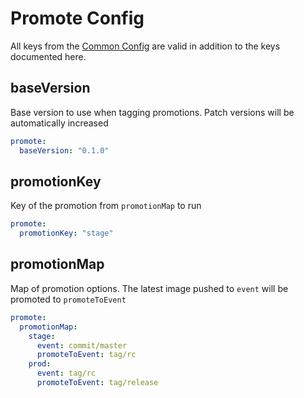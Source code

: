 # Promote Config

All keys from the [Common Config](common.md) are valid in addition to the keys documented here.

## baseVersion

Base version to use when tagging promotions.  Patch versions will be automatically increased

```yaml
promote:
  baseVersion: "0.1.0"
```

## promotionKey

Key of the promotion from `promotionMap` to run

```yaml
promote:
  promotionKey: "stage"
```

## promotionMap

Map of promotion options.  The latest image pushed to `event` will be promoted to `promoteToEvent`

```yaml
promote:
  promotionMap:
    stage:
      event: commit/master
      promoteToEvent: tag/rc
    prod:
      event: tag/rc
      promoteToEvent: tag/release
```
